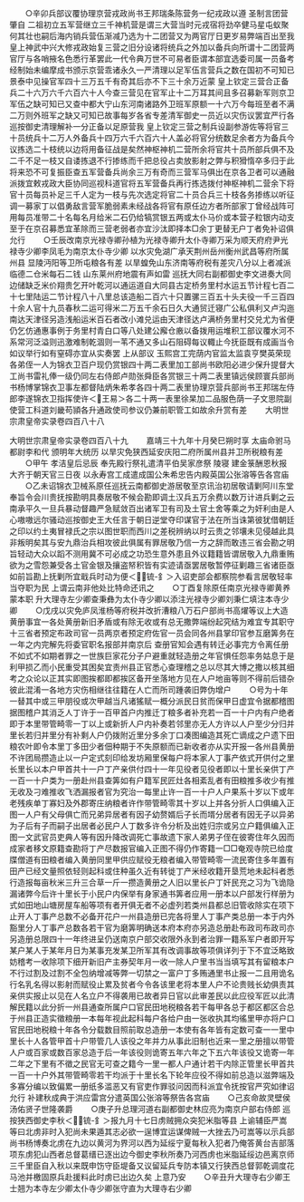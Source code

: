 <!-- { "loadSidebar": true } -->
　　○辛卯兵部议覆协理京营戎政尚书王邦瑞条陈营务一纪戎政以遵  圣制言团营肇自  二祖初立五军营继立三千神机营是谓三大营当时元戎宿将劲卒健马星屯蚁聚何其壮也嗣后海内销兵营伍渐减乃选为十二团营又为两官厅日更岁易弊端百出至我  皇上神武中兴大修戎政始复三营之旧分设诸将统兵之外加以备兵向所谓十二团营两官厅与各哨掖名色悉行革罢此一代令典万世不可易者臣谓本部宜选委司属一员备考经制始未编摩成书颁示京营乖诸永久一严清理以足军伍言营兵之数在国初不可知已景泰中见操官军四十三万五千有奇其后亦不下三十余万近蒙  皇上钦定三营合正备兵二十六万六千六百六十人今查三营见在官军止十二万耳其间且多召募新军则京卫军伍之缺可知已又查中都大宁山东河南诸路外卫班军原额一十六万今每班至者不满二万则外班军之缺又可知已故事每岁各省专差清军御史一员近以灾伤议罢宜严行各巡按御史清理解补一分正备以足原营我  皇上钦定三营之制兵设副参游佐等将官三十员统兵十二万人外备兵十四万六千六百六十人盖必将官分统数足余者方为备兵今议拣选二十枝统以边将用备征战是矣然神枢神机二营所余将官共十员所部兵俱不及二千不足一枝又自诿拣退不行掺练而千把总役占卖放影射之弊与积猾惰卒多归于此将来恐不可复振臣查五军营备兵尚余三万有奇而三营军马俱出在京各卫者可以通融派拨宜敕戎政大臣协同巡视科道官将五军营备兵再行拣选拨付神枢神机二营余下将官十员每员补足三千人定为一枝与先次选定将官二十员合兵三十枝各务掺练以听征调一募家丁以倡勇敌言营军脆弱素未经战各将官有原任边方者所部家丁曾经战阵可用每员准带二十名每名月给米二石仍给犒赏银五两或太仆马价或本营子粒银内动支至于在京召募悉宜革除而三营老弱者亦宜沙汰即择本□余丁更替无户丁者免补诏俱允行
　　○壬辰改南京光禄寺卿孙植为光禄寺卿升太仆寺卿万采为顺天府府尹光禄寺少卿李凤毛为南京太仆寺少卿  以水灾免湖广承天荆州岳州衡州武昌等府所属州县  显陵沔阳等卫所屯粮各有差  以旱蝗免山东济南等府税有差灾八分以上者减派临德二仓米每石二钱  山东莱州府地震有声如雷  巡抚大同右副都御史李文进奏大同边储缺乏米价翔贵乞开叶乾河以通运道自大同县古定桥务里村水运五节计程七百二十七里陆运二节计程八十八里总该造船二百六十只置骡三百五十头夫役一千三百四十余人官十九员春秋二运可得米二万五千余石日久大通贸迁寝广公私俱利又卢沟迤南达天津径另造浅船运米百石者改小滩兑运由天津径达卢满桥务里村交兑尤为省便仍乞仿通惠事例于务里村青白口等八处建公廨仓廒以备拨用运堆积工部议覆水河不系常河泛溢则迅激难制乾涸则一苇不通又多山石阻碍每议輙止今抚臣既有成画当令如议举行如有窒碍亦宜从实奏罢  上从部议  玉熙宫工完荫内官监太监袁亨樊英荣现各弟侄一人为锦衣卫百户现仍赏银四十两二表里加工部尚书欧阳必进少保升提督大工尚书雷礼俸一级仍同左右侍郎卢勋张舜臣各赏银三十两二表里镇远侯顾寰兵部尚书杨博掌锦衣卫事左都督陆炳朱希孝各四十两二表里协理京营兵部尚书王邦瑞左侍郎李遂锦衣卫指挥使许＜王易＞各二十两一表里徐杲加二品服色荫一子文思院副使营工科道刘畿苟頴各升通政使司参议仍兼前职管工如故余升赏有差
　　大明世宗肃皇帝实录卷四百八十八


大明世宗肃皇帝实录卷四百八十九
　　嘉靖三十九年十月癸巳朔时享  太庙命驸马都尉李和代  颁明年大统历  以旱灾免狭西延安庆阳二府所属州县并卫所税粮有差
　　○甲午  孝洁皇后忌辰  奉先殿行祭礼遣清平伯吴家彦祭  陵寝  建金箓酬恩秋报大齐于朝天官三日夜  以永寿宫工成遣成国公朱希忠告内殿英国公张溶等告各宫庙
　　○乙未诏锦衣卫械系原任巡抚云南都御史游居敬至京讯治初居敬请剿阿川东堂奉旨令会川贵抚按勘明具奏居敬不候会勘即调土汉兵五万余费以数万计进兵剿之云南承平久一旦兵暴动督趣严急赋敛百出诸军卫有司及土官土舍等乘之为奸利由是人心嗷嗷远尔骚动巡按御史王大任言于朝日逆堂夺印谋官于法在所当诛第彼犹借朝廷之印以约土夷冒禄氏之宗以图世职而西川之差税辨纳以时云贵之邻壤未见侵越此具非叛明矣其与安九鼎治兵相攻彼此俱属有罪居敬乃信一方之辞而敢违三省会勘之明旨轻动大众以蹈不测用冀不可必成之功恐生意外患且外议籍籍皆谓居敬入九鼎重贿欲为之雪怨兼受各土官金银及攘盗帑积皆有实迹请亟罢居敬暂停征剿趣三省诸臣亟如前旨勘上抚剿所宜戢兵时动为便＜锍-釒＞入诏吏部会都察院参看言居敬轻率当夺职为民  上谓云南非他处比特命还讯之
　　○丁酉复除原任南京光禄寺卿黄养蒙本职  升大理寺左少卿查秉彝为太仆寺少卿以添注光禄寺少卿刘秉仁填注本寺少卿
　　○戊戌以灾免庐凤淮杨等府税并改折漕粮八万石户部尚书高燿等议上大造黄册事宜一各处黄册新旧矛盾或有除无收或有总无撒弊端纷起究结为难宜专其职守十三省者预定布政司官一员两京者预定府佐官一员会同各州县掌印官参互磨筭务在一年之内完解先将委官职名报部并南京后  查册官知会遇有转迁必事完方令离任册不如式不如期者罪之一世族巨家花分子户避重就轻造册之年官惧任怨率务姑息于是利甲损乙而小民重受其困矣宜责州县正官悉心查理稽之总以尽其大博之撒以核其细考之众论以正其实即图挨都即都挨区备开坐落地方见在人户地亩等则不得前后错杂彼此混淆一各地方灾伤相继往往籍在人亡而所司踵袭旧弊伪增户
　　○号为十年一替其中或三甲朋役或次甲越当凡诸猺赋一概分派民日贫而保甲日虚宜令据都稽图据图稽户其消乏人丁许于一百甲首户内推迁丁粮多者补充若一百一十户内有户绝者即于本里带管畸零一丁以上或新折人户内补奏若邻里亦无人方许以人户至少分归并里长若归并里分有补剩人户仍拨附近里分多余丁口凑图编造其死亡谪成之户遗下田粮农叶即令本里丁多田少者佃种期于不失原额而已新收者亦从实开报一各州县黄册不许团局攒造止以一户定式刻印给发坊厢里保每户将本家人丁事产依式开供付之里长里长以本户甲首共十一户丁产亲供付四十一年见役者见役者即以十里长亲供丁产一百一十户类为一册赴州县查筭如有户籍军民匠灶各相紊乱者有田粮推多收少有推无收及刁难推收飞洒漏报者官为究治一每里止许一百一十户人户果系十岁以下或年老残疾单丁寡妇及外郡寄庄纳粮者许作带管畸零其十岁以上并各分折人口俱编入正图一人户有父母俱亡而兄弟异居者有因子幼赘婿后子长而壻分居者有因无子以异弟为子后有子而嗣子出居者必民户人丁数多许令分析及出姓归宗或另立户籍俱编入正图一文武官员吏典人等有因升降改调死亡事故遗下家人弟男子侄在彼寄住年久因而成家者移文原籍查勘将丁产尽数报官编入正图不得仍作寄籍一□□奄观寺院已给度牒僧道有田粮者编入黄册同里甲供应赋役无粮者编入带管畸零一流民寄住多年置有田产已经文量照依轻则起科或住种虽久近有转徙丁产米经收籍开垦荒地未起科者悉行造报每亩秋米三升三合草一斤一攒造黄册之人旧以里长户丁奸民充之习为飞诡隐漏诸弊今后许十里长于小民户内保举有身家通书筭者应用一册本以户部发行样册为式如田地山塘房屋车船等项有者开俱无者不必虚列若类州县都总旧管收除实在项下止开人丁事产总数不必备开花户一州县造册已完各将里人丁事产类总册一本于内外豁里分人丁事产总数各若干官为磨筭明确送本府本府亦另造总册赴布政司布政司亦另造册总限四十一年终进呈仍送南京户部交收限外永到者治罪一籍系军户者即开写某户某人于某年月日为某事充发某卫所军其有改调事故等项俱详列于下不宜泛略致妨稽考一收除项下细开新旧产主券契年月一收一除人户里书当当填写其有留粮本户不行过割及过割不全包纳增减等弊一切禁之一富户丁多贿通里书止报一二且用诡名行名乳名得以影射而赋役止累及贫者今令各该里老将本里人户不论贵贱长幼俱责其亲供实报止以见在人名立户不得袭用已故者异日官以此审差民以此应役军匠以此清解民籍以此分折一州县通查所属户口官民田地税粮各若干每甲各总于都区都区合总于州县正造实徵粮册一本每年视此起科每户各给户由一张收执其均徭里甲亦将户口官民田地税粮十年各令分载数目照前取总造册一本使有各年皆有定数可查一一里中里长十人各管甲首十户带管几人该役之年并力从事此旧制也近来一里之册擅以带管人户或百家或数百家总造于后一年该役则诡寄五年六年之下五六年该役又诡寄一年二年之下里有不徵之民官无可查之籍今一里一都人户通计若干内除正管里长甲首共一百一十户外其带管畸零若干均派于十里长名下轮年应役不得如前总造以滋弊端及多寡分编以致偏累一册纸多滥恶又有官吏作罪驳问因而科派宜令抚按官严究如律诏允行  补建秋成典于洪应雷宫分遣英国公张溶等祭告各宫庙
　　○己亥命故灵壁侯汤佑贤子世隆袭爵
　　○庚子升总理河道右副都御史林应亮为南京户部右侍郎  巡按狭西御史李秋＜锍-釒＞报九月十七日虏贼拥众突犯米脂等县  上谕辅臣严嵩等曰北虏非时入犯尚未果遁其志必欲一逞博宜运谋俾贼一大挫去乃可嵩等以示兵部尚书杨博奏北虏在九边以黄河为界河以西为延绥宁夏每秋入犯者乃俺答黄台吉部落项东虏犯山西者总督葛缙已逐出边今御史李秋所奏乃河西虏也米脂延绥边邑离京师三千里臣自入秋以来既申饬守臣堤备又议留延兵专防本镇又行狭西总督郭乾调度花马池并檄固原兵赴援料此时虏已出边久矣  上意乃安
　　○辛丑升大理寺右少卿王士翘为本寺左少卿太仆寺少卿张守直为大理寺右少卿
